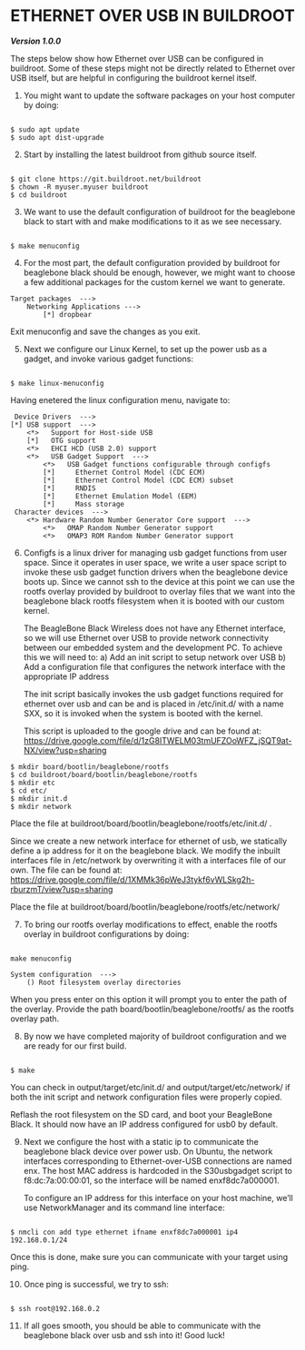 # ETHERNET OVER USB IN BUILDROOT

***Version 1.0.0*** 

  The steps below show how Ethernet over USB can be configured in buildroot. Some of these steps might not be directly related to Ethernet over USB itself, but are helpful in configuring the buildroot kernel itself.

1. You might want to update the software packages on your host computer by doing:

``` console

$ sudo apt update
$ sudo apt dist-upgrade

```


2. Start by installing the latest buildroot from github source itself.

``` console

$ git clone https://git.buildroot.net/buildroot
$ chown -R myuser.myuser buildroot
$ cd buildroot

```

3. We want to use the default configuration of buildroot for the beaglebone black to start with and make modifications to it as we see necessary.

``` console

$ make menuconfig

```
4. For the most part, the default configuration provided by buildroot for beaglebone black should be enough, however, we might want to choose a few additional packages for the custom kernel we want to generate. 

```
Target packages  --->  
    Networking Applications --->
		[*] dropbear
```
	
Exit menuconfig and save the changes as you exit.

5. Next we configure our Linux Kernel, to set up the power usb as a gadget, and invoke various gadget functions:

``` console

$ make linux-menuconfig  

```

Having enetered the linux configuration menu, navigate to:

     Device Drivers  --->
	[*] USB support  ---> 
		<*>   Support for Host-side USB
		[*]   OTG support
		<*>   EHCI HCD (USB 2.0) support
		<*>   USB Gadget Support  ---> 
			<*>   USB Gadget functions configurable through configfs
			[*]     Ethernet Control Model (CDC ECM)
			[*]     Ethernet Control Model (CDC ECM) subset
			[*]     RNDIS
			[*]     Ethernet Emulation Model (EEM)
			[*]     Mass storage
     Character devices  --->
		<*> Hardware Random Number Generator Core support  ---> 
			<*>   OMAP Random Number Generator support
			<*>   OMAP3 ROM Random Number Generator support 
  		
6. Configfs is a linux driver for managing usb gadget functions from user space. Since it operates in user space, we write a user space script to invoke these usb gadget function drivers when the beaglebone device boots up. Since we cannot ssh to the device at this point we can use the rootfs overlay provided by buildroot to overlay files that we want into the beaglebone black rootfs filesystem when it is booted with our custom kernel.

    The BeagleBone Black Wireless does not have any Ethernet interface, so we will use Ethernet over USB to provide network connectivity between our embedded system and the development
    PC. To achieve this we will need to:
	      a) Add an init script to setup network over USB
	      b) Add a configuration file that configures the network interface with the appropriate IP address

    The init script basically invokes the usb gadget functions required for ethernet over usb and can be and is placed in /etc/init.d/ with a name SXX, so it is invoked when the system is booted with the kernel.

    This script is uploaded to the google drive and can be found at: 
	  https://drive.google.com/file/d/1zG8ITWELM03tmUFZOoWFZ_jSQT9at-NX/view?usp=sharing

``` console
$ mkdir board/bootlin/beaglebone/rootfs
$ cd buildroot/board/bootlin/beaglebone/rootfs
$ mkdir etc
$ cd etc/
$ mkdir init.d
$ mkdir network

```

   Place the file at buildroot/board/bootlin/beaglebone/rootfs/etc/init.d/ . 

   Since we create a new network interface for ethernet of usb, we statically define a ip address for it on the beaglebone black. We modify the inbuilt interfaces file in /etc/network by overwriting it with a interfaces file of our own. The file can be found at:
	 https://drive.google.com/file/d/1XMMk36pWeJ3tykf6vWLSkg2h-rburzmT/view?usp=sharing

   Place the file at buildroot/board/bootlin/beaglebone/rootfs/etc/network/

7. To bring our rootfs overlay modifications to effect, enable the rootfs overlay in buildroot configurations by doing:

``` console

make menuconfig

```

	System configuration  --->  
		() Root filesystem overlay directories

  When you press enter on this option it will prompt you to enter the path of the overlay. Provide the path board/bootlin/beaglebone/rootfs/ as the rootfs overlay path.

8. By now we have completed majority of buildroot configuration and we are ready for our first build.

``` console

$ make

```

   You can check in output/target/etc/init.d/ and output/target/etc/network/ if both the init script and network configuration files were properly copied.

   Reflash the root filesystem on the SD card, and boot your BeagleBone Black. It should now have an IP address configured for usb0 by default.

9. Next we configure the host with a static ip to communicate the beaglebone black device over power usb. On Ubuntu, the network interfaces corresponding to Ethernet-over-USB connections are named
    enx<macaddr>. The host MAC address is hardcoded in the S30usbgadget script to f8:dc:7a:00:00:01, so the interface will be named enxf8dc7a000001.

   To configure an IP address for this interface on your host machine, we’ll use NetworkManager and its command line interface:      

``` console

$ nmcli con add type ethernet ifname enxf8dc7a000001 ip4 192.168.0.1/24

```

   Once this is done, make sure you can communicate with your target using ping.

10. Once ping is successful, we try to ssh:

``` console

$ ssh root@192.168.0.2

```

11. If all goes smooth, you should be able to communicate with the beaglebone black over usb and ssh into it! Good luck!
